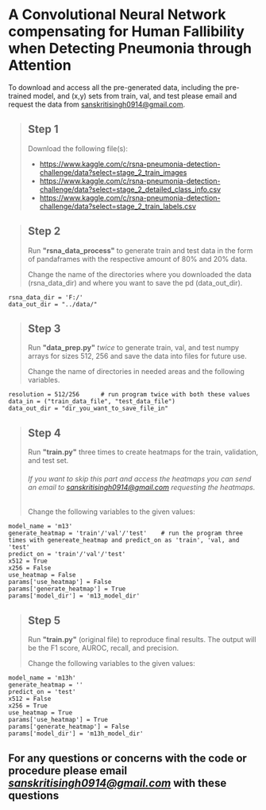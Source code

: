 # A Convolutional Neural Network compensating for Human Fallibility when Detecting Pneumonia through Attention

To download and access all the pre-generated data, including the pre-trained model, and (x,y) sets from train, val, and test please email and request the data from sanskritisingh0914@gmail.com.

> ## Step 1
> Download the following file(s):
> - https://www.kaggle.com/c/rsna-pneumonia-detection-challenge/data?select=stage_2_train_images
> - https://www.kaggle.com/c/rsna-pneumonia-detection-challenge/data?select=stage_2_detailed_class_info.csv
> - https://www.kaggle.com/c/rsna-pneumonia-detection-challenge/data?select=stage_2_train_labels.csv

> ## Step 2
> Run **"rsna_data_process"** to generate train and test data in the form of pandaframes with the respective amount of 80% and 20% data.
>
> Change the name of the directories where you downloaded the data (rsna_data_dir) and where you want to save the pd (data_out_dir).

    rsna_data_dir = 'F:/'
    data_out_dir = "../data/"
    
    
> ## Step 3
>  Run **"data_prep.py"** *twice* to generate train, val, and test numpy arrays for sizes 512, 256 and save the data into files for future use. 
>
> Change the name of directories in needed areas and the following variables.

    resolution = 512/256      # run program twice with both these values
    data_in = ("train_data_file", "test_data_file")
    data_out_dir = "dir_you_want_to_save_file_in"

> ## Step 4
> Run **"train.py"** three times to create heatmaps for the train, validation, and test set. 
> ###### If you want to skip this part and access the heatmaps you can send an email to *sanskritisingh0914@gmail.com* requesting the heatmaps.
> 
> Change the following variables to the given values:

    model_name = 'm13'
    generate_heatmap = 'train'/'val'/'test'    # run the program three times with genereate_heatmap and predict_on as 'train', 'val, and 'test'
    predict_on = 'train'/'val'/'test'
    x512 = True
    x256 = False
    use_heatmap = False
    params['use_heatmap'] = False
    params['generate_heatmap'] = True
    params['model_dir'] = 'm13_model_dir'

> ## Step 5
> Run **"train.py"** (original file) to reproduce final results. The output will be the F1 score, AUROC, recall, and precision.
>
> Change the following variables to the given values:

    model_name = 'm13h'
    generate_heatmap = ''
    predict_on = 'test'
    x512 = False
    x256 = True
    use_heatmap = True
    params['use_heatmap'] = True
    params['generate_heatmap'] = False
    params['model_dir'] = 'm13h_model_dir'

## For any questions or concerns with the code or procedure please email *sanskritisingh0914@gmail.com* with these questions
